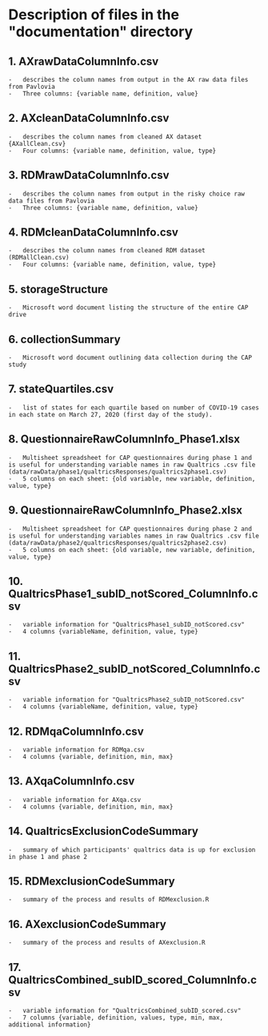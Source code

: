 # Description of files in the "documentation" directory 

## 1.  AXrawDataColumnInfo.csv

	-   describes the column names from output in the AX raw data files from Pavlovia
	-   Three columns: {variable name, definition, value}

## 2.  AXcleanDataColumnInfo.csv

	-   describes the column names from cleaned AX dataset {AXallClean.csv}
	-   Four columns: {variable name, definition, value, type}

## 3.  RDMrawDataColumnInfo.csv

	-   describes the column names from output in the risky choice raw data files from Pavlovia
	-   Three columns: {variable name, definition, value}

## 4.  RDMcleanDataColumnInfo.csv

	-   describes the column names from cleaned RDM dataset (RDMallClean.csv)
	-   Four columns: {variable name, definition, value, type}

## 5.  storageStructure

	-   Microsoft word document listing the structure of the entire CAP drive

## 6. collectionSummary

	-   Microsoft word document outlining data collection during the CAP study

## 7. stateQuartiles.csv

	-   list of states for each quartile based on number of COVID-19 cases in each state on March 27, 2020 (first day of the study).

## 8. QuestionnaireRawColumnInfo_Phase1.xlsx

	-   Multisheet spreadsheet for CAP questionnaires during phase 1 and is useful for understanding variable names in raw Qualtrics .csv file (data/rawData/phase1/qualtricsResponses/qualtrics2phase1.csv)
	-   5 columns on each sheet: {old variable, new variable, definition, value, type}

## 9. QuestionnaireRawColumnInfo_Phase2.xlsx

	-   Multisheet spreadsheet for CAP questionnaires during phase 2 and is useful for understanding variables names in raw Qualtrics .csv file (data/rawData/phase2/qualtricsResponses/qualtrics2phase2.csv)
	-   5 columns on each sheet: {old variable, new variable, definition, value, type}

## 10. QualtricsPhase1_subID_notScored_ColumnInfo.csv

	-   variable information for "QualtricsPhase1_subID_notScored.csv"
	-   4 columns {variableName, definition, value, type}

## 11. QualtricsPhase2_subID_notScored_ColumnInfo.csv

	-   variable information for "QualtricsPhase2_subID_notScored.csv"
	-   4 columns {variableName, definition, value, type}

## 12. RDMqaColumnInfo.csv

	-   variable information for RDMqa.csv
	-   4 columns {variable, definition, min, max}

## 13. AXqaColumnInfo.csv

	-   variable information for AXqa.csv
	-   4 columns {variable, definition, min, max}

## 14. QualtricsExclusionCodeSummary

	-   summary of which participants' qualtrics data is up for exclusion in phase 1 and phase 2 

## 15. RDMexclusionCodeSummary

	-   summary of the process and results of RDMexclusion.R

## 16. AXexclusionCodeSummary

	-   summary of the process and results of AXexclusion.R

## 17. QualtricsCombined_subID_scored_ColumnInfo.csv

	-   variable information for "QualtricsCombined_subID_scored.csv"
	-   7 columns {variable, definition, values, type, min, max, additional information}
